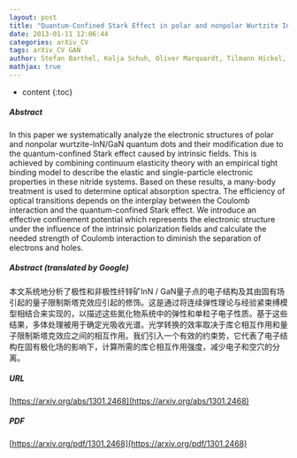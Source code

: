 ```yaml
---
layout: post
title: "Quantum-Confined Stark Effect in polar and nonpolar Wurtzite InN/GaN Heterostructures: Influence on Electronic Structure and Compensation by Coulomb Attraction"
date: 2013-01-11 12:06:44
categories: arXiv_CV
tags: arXiv_CV GAN
author: Stefan Barthel, Kolja Schuh, Oliver Marquardt, Tilmann Hickel, Jörg Neugebauer, Frank Jahnke, Gerd Czycholl
mathjax: true
---
```


* content
{:toc}

##### Abstract
In this paper we systematically analyze the electronic structures of polar and nonpolar wurtzite-InN/GaN quantum dots and their modification due to the quantum-confined Stark effect caused by intrinsic fields. This is achieved by combining continuum elasticity theory with an empirical tight binding model to describe the elastic and single-particle electronic properties in these nitride systems. Based on these results, a many-body treatment is used to determine optical absorption spectra. The efficiency of optical transitions depends on the interplay between the Coulomb interaction and the quantum-confined Stark effect. We introduce an effective confinement potential which represents the electronic structure under the influence of the intrinsic polarization fields and calculate the needed strength of Coulomb interaction to diminish the separation of electrons and holes.

##### Abstract (translated by Google)
本文系统地分析了极性和非极性纤锌矿InN / GaN量子点的电子结构及其由固有场引起的量子限制斯塔克效应引起的修饰。这是通过将连续弹性理论与经验紧束缚模型相结合来实现的，以描述这些氮化物系统中的弹性和单粒子电子性质。基于这些结果，多体处理被用于确定光吸收光谱。光学转换的效率取决于库仑相互作用和量子限制斯塔克效应之间的相互作用。我们引入一个有效的约束势，它代表了电子结构在固有极化场的影响下，计算所需的库仑相互作用强度，减少电子和空穴的分离。

##### URL
[https://arxiv.org/abs/1301.2468](https://arxiv.org/abs/1301.2468)

##### PDF
[https://arxiv.org/pdf/1301.2468](https://arxiv.org/pdf/1301.2468)

